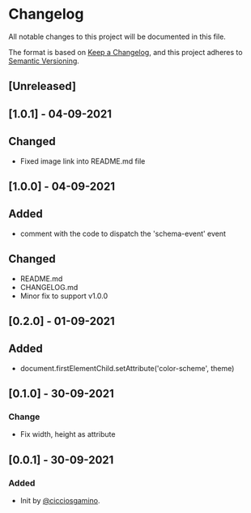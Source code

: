 # Changelog
All notable changes to this project will be documented in this file.

The format is based on [Keep a Changelog](https://keepachangelog.com/en/1.0.0/),
and this project adheres to [Semantic Versioning](https://semver.org/spec/v2.0.0.html).

## [Unreleased]

## [1.0.1] - 04-09-2021
## Changed
  - Fixed image link into README.md file

## [1.0.0] - 04-09-2021
## Added
  - comment with the code to dispatch the 'schema-event' event

## Changed
  - README.md
  - CHANGELOG.md
  - Minor fix to support v1.0.0

## [0.2.0] - 01-09-2021
## Added
  - document.firstElementChild.setAttribute('color-scheme', theme)


## [0.1.0] - 30-09-2021
### Change
  - Fix width, height as attribute

## [0.0.1] - 30-09-2021
### Added
- Init by [@cicciosgamino](https://github.com/CICCIOSGAMINO).